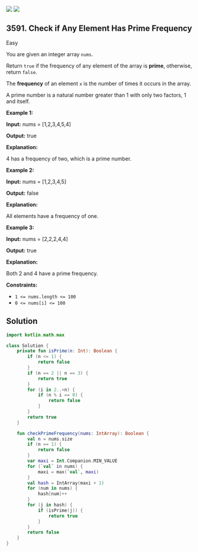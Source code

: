 [![](https://img.shields.io/github/stars/javadev/LeetCode-in-Kotlin?label=Stars&style=flat-square)](https://github.com/javadev/LeetCode-in-Kotlin)
[![](https://img.shields.io/github/forks/javadev/LeetCode-in-Kotlin?label=Fork%20me%20on%20GitHub%20&style=flat-square)](https://github.com/javadev/LeetCode-in-Kotlin/fork)

## 3591\. Check if Any Element Has Prime Frequency

Easy

You are given an integer array `nums`.

Return `true` if the frequency of any element of the array is **prime**, otherwise, return `false`.

The **frequency** of an element `x` is the number of times it occurs in the array.

A prime number is a natural number greater than 1 with only two factors, 1 and itself.

**Example 1:**

**Input:** nums = [1,2,3,4,5,4]

**Output:** true

**Explanation:**

4 has a frequency of two, which is a prime number.

**Example 2:**

**Input:** nums = [1,2,3,4,5]

**Output:** false

**Explanation:**

All elements have a frequency of one.

**Example 3:**

**Input:** nums = [2,2,2,4,4]

**Output:** true

**Explanation:**

Both 2 and 4 have a prime frequency.

**Constraints:**

*   `1 <= nums.length <= 100`
*   `0 <= nums[i] <= 100`

## Solution

```kotlin
import kotlin.math.max

class Solution {
    private fun isPrime(n: Int): Boolean {
        if (n <= 1) {
            return false
        }
        if (n == 2 || n == 3) {
            return true
        }
        for (i in 2..<n) {
            if (n % i == 0) {
                return false
            }
        }
        return true
    }

    fun checkPrimeFrequency(nums: IntArray): Boolean {
        val n = nums.size
        if (n == 1) {
            return false
        }
        var maxi = Int.Companion.MIN_VALUE
        for (`val` in nums) {
            maxi = max(`val`, maxi)
        }
        val hash = IntArray(maxi + 1)
        for (num in nums) {
            hash[num]++
        }
        for (j in hash) {
            if (isPrime(j)) {
                return true
            }
        }
        return false
    }
}
```